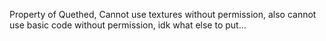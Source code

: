 Property of Quethed, Cannot use textures without permission, also cannot use basic code without permission, idk what else to put...
